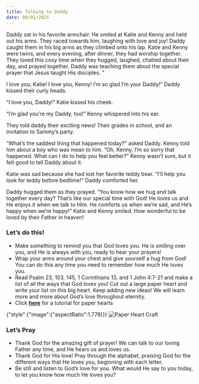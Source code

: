 ```yaml
---
title: Talking to Daddy
date: 08/01/2025
---
```


Daddy sat in his favorite armchair. He smiled at Katie and Kenny and held out his arms. They raced towards him, laughing with love and joy! Daddy caught them in his big arms as they climbed onto his lap. Katie and Kenny were twins, and every evening, after dinner, they had worship together. They loved this cosy time when they hugged, laughed, chatted about their day, and prayed together. Daddy was teaching them about the special prayer that Jesus taught His disciples. “

I love you, Katie! I love you, Kenny! I’m so glad I’m your Daddy!” Daddy kissed their curly heads.

“I love you, Daddy!” Katie kissed his cheek.

“I’m glad you’re my Daddy, too!” Kenny whispered into his ear.

They told daddy their exciting news! Their grades in school, and an invitation to Sammy’s party.

“What’s the saddest thing that happened today?” asked Daddy. Kenny told him about a boy who was mean to him. “Oh, Kenny, I’m so sorry that happened. What can I do to help you feel better?” Kenny wasn’t sure, but it felt good to tell Daddy about it.

Katie was sad because she had lost her favorite teddy bear. “I’ll help you look for teddy before bedtime!” Daddy comforted her.

Daddy hugged them as they prayed. “You know how we hug and talk together every day? That’s like our special time with God! He loves us and He enjoys it when we talk to Him. He comforts us when we’re sad, and He’s happy when we’re happy!” Katie and Kenny smiled. How wonderful to be loved by their Father in heaven!

### Let’s do this!

- Make something to remind you that God loves you. He is smiling over you, and He is always with you, ready to hear your prayers!
- Wrap your arms around your chest and give yourself a hug from God! You can do this any time you need to remember how much He loves you.
- Read Psalm 23, 103, 145, 1 Corinthians 13, and 1 John 4:7-21 and make a list of all the ways that God loves you! Cut out a large paper heart and write your list on this big heart. Keep adding new ideas! We will learn more and more about God’s love throughout eternity.
- Click [**here**](https://artfulparent.com/how-to-cut-out-hearts/) for a tutorial for paper hearts

{"style":{"image":{"aspectRatio":1.778}}}
![Paper Heart Craft](https://sabbath-school-resources-assets.adventech.io/en/devo/ten-days-of-prayer-2025-childrens-resource/01-daily-prayer-guides-01-talking-to-daddy/image.png)

### Let’s Pray

- Thank God for the amazing gift of prayer! We can talk to our loving Father any time, and He hears us and loves us.
- Thank God for His love! Pray through the alphabet, praising God for the different ways that He loves you, beginning with each letter.
- Be still and listen to God’s love for you. What would He say to you today, to let you know how much He loves you?